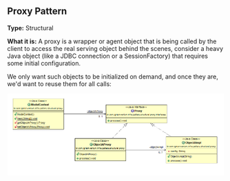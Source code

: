 ## Proxy Pattern

**Type:** Structural

**What it is:**
A proxy is a wrapper or agent object that is being called by the client to access the real serving object behind the scenes, consider a heavy Java object (like a JDBC connection or a SessionFactory) that requires some initial configuration.

We only want such objects to be initialized on demand, and once they are, we'd want to reuse them for all calls:


![Singleton Pattern](./Proxy%20Pattern.png?raw=true)
